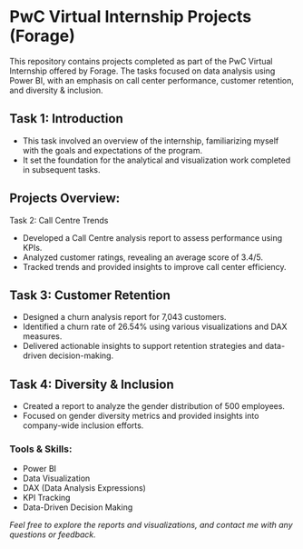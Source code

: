 # PwC Virtual Internship Projects (Forage)  
This repository contains projects completed as part of the PwC Virtual Internship offered by Forage. The tasks focused on data analysis using Power BI, with an emphasis on call center performance, customer retention, and diversity & inclusion.

## Task 1: Introduction
- This task involved an overview of the internship, familiarizing myself with the goals and expectations of the program.
- It set the foundation for the analytical and visualization work completed in subsequent tasks.

## Projects Overview:
Task 2: Call Centre Trends
- Developed a Call Centre analysis report to assess performance using KPIs.
- Analyzed customer ratings, revealing an average score of 3.4/5.
- Tracked trends and provided insights to improve call center efficiency.
## Task 3: Customer Retention
- Designed a churn analysis report for 7,043 customers.
- Identified a churn rate of 26.54% using various visualizations and DAX measures.
- Delivered actionable insights to support retention strategies and data-driven decision-making.
## Task 4: Diversity & Inclusion
- Created a report to analyze the gender distribution of 500 employees.
- Focused on gender diversity metrics and provided insights into company-wide inclusion efforts.
### Tools & Skills:
- Power BI
- Data Visualization
- DAX (Data Analysis Expressions)
- KPI Tracking
- Data-Driven Decision Making


*Feel free to explore the reports and visualizations, and contact me with any questions or feedback.*
